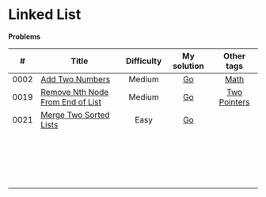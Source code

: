 # Linked List



**Problems**

|  #   | Title                                                        | Difficulty |                         My solution                          |                          Other tags                          |
| :--: | ------------------------------------------------------------ | :--------: | :----------------------------------------------------------: | :----------------------------------------------------------: |
| 0002 | [Add Two Numbers](https://github.com/Apollo4634/LeetCode/blob/master/problem/linked_list/0002_AddTwoNumbers.md) |   Medium   | [Go](https://github.com/Apollo4634/LeetCode/blob/master/solution/linked_list/AddTwoNumbers.java) | [Math](https://github.com/Apollo4634/LeetCode/blob/master/solution/math/math.md) |
| 0019 | [Remove Nth Node From End of List](https://github.com/Apollo4634/LeetCode/blob/master/problem/linked_list/0019_RemoveNthNodeFromEndOfList.md) |   Medium   | [Go](https://github.com/Apollo4634/LeetCode/blob/master/solution/linked_list/RemoveNthNodeFromEndOfList.java) | [Two Pointers](https://github.com/Apollo4634/LeetCode/blob/master/solution/two_pointers/two_pointers.md) |
| 0021 | [Merge Two Sorted Lists](https://github.com/Apollo4634/LeetCode/blob/master/problem/linked_list/0021_MergeTwoSortedLists.md) |    Easy    | [Go](https://github.com/Apollo4634/LeetCode/blob/master/solution/linked_list/MergeTwoSortedLists.java) |                                                              |
|      |                                                              |            |                                                              |                                                              |
|      |                                                              |            |                                                              |                                                              |
|      |                                                              |            |                                                              |                                                              |
|      |                                                              |            |                                                              |                                                              |
|      |                                                              |            |                                                              |                                                              |
|      |                                                              |            |                                                              |                                                              |
|      |                                                              |            |                                                              |                                                              |
|      |                                                              |            |                                                              |                                                              |
|      |                                                              |            |                                                              |                                                              |
|      |                                                              |            |                                                              |                                                              |
|      |                                                              |            |                                                              |                                                              |
|      |                                                              |            |                                                              |                                                              |
|      |                                                              |            |                                                              |                                                              |
|      |                                                              |            |                                                              |                                                              |
|      |                                                              |            |                                                              |                                                              |
|      |                                                              |            |                                                              |                                                              |
|      |                                                              |            |                                                              |                                                              |
|      |                                                              |            |                                                              |                                                              |
|      |                                                              |            |                                                              |                                                              |

